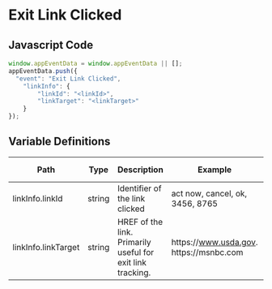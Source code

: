 # Exit Link Clicked

### 

## Javascript Code
```js
window.appEventData = window.appEventData || [];
appEventData.push({
  "event": "Exit Link Clicked",
    "linkInfo": {
        "linkId": "<linkId>",
        "linkTarget": "<linkTarget>"
    }
});
```

## Variable Definitions

|Path|Type|Description|Example|Pattern|Min Length|Max Length|Minimum|Maximum|Multiple Of|
| --- | --- | --- | --- | --- | --- | --- | --- | --- | --- |
|linkInfo.linkId|string|Identifier of the link clicked|act now, cancel, ok, 3456, 8765|||||||
|linkInfo.linkTarget|string|HREF of the link.  Primarily useful for exit link tracking. |https:\/\/www.usda.gov. https:\/\/msnbc.com|||||||




